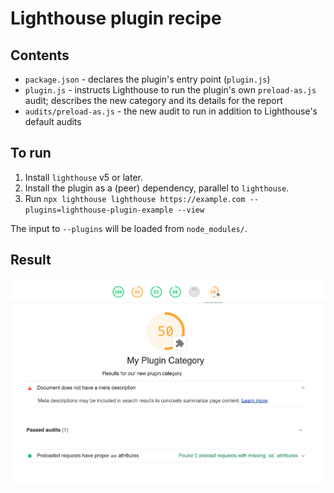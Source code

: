 # Lighthouse plugin recipe

## Contents
- `package.json` - declares the plugin's entry point (`plugin.js`)
- `plugin.js` - instructs Lighthouse to run the plugin's own `preload-as.js` audit; describes the new category and its details for the report
- `audits/preload-as.js` - the new audit to run in addition to Lighthouse's default audits
 
## To run

1. Install `lighthouse` v5 or later.
2. Install the plugin as a (peer) dependency, parallel to `lighthouse`.
3. Run `npx lighthouse lighthouse https://example.com --plugins=lighthouse-plugin-example --view`

The input to `--plugins` will be loaded from `node_modules/`.

## Result

![Screenshot of report with plugin results](./plugin-recipe-screenshot.png)
